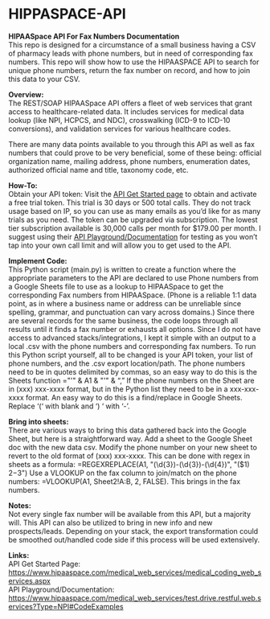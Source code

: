 # HIPPASPACE-API

**HIPAASpace API For Fax Numbers Documentation** <br>
This repo is designed for a circumstance of a small business having a CSV of pharmacy leads with phone numbers, but in need of corresponding fax numbers. This repo will show how to use the HIPAASPACE API to search for unique phone numbers, return the fax number on record, and how to join this data to your CSV.

**Overview:** <br>
The REST/SOAP HIPAASpace API offers a fleet of web services that grant access to healthcare-related data. It includes services for medical data lookup (like NPI, HCPCS, and NDC), crosswalking (ICD-9 to ICD-10 conversions), and validation services for various healthcare codes. 

There are many data points available to you through this API as well as fax numbers that could prove to be very beneficial, some of these being: official organization name, mailing address, phone numbers, enumeration dates, authorized official name and title, taxonomy code, etc.

**How-To:** <br>
Obtain your API token:
Visit the [API Get Started page](https://www.hipaaspace.com/medical_web_services/medical_coding_web_services.aspx) to obtain and activate a free trial token. This trial is 30 days or 500 total calls. They do not track usage based on IP, so you can use as many emails as you’d like for as many trials as you need.
The token can be upgraded via subscription. The lowest tier subscription available is 30,000 calls per month for $179.00 per month.
I suggest using their [API Playground/Documentation](https://www.hipaaspace.com/medical_web_services/test.drive.restful.web.services?Type=NPI#CodeExamples) for testing as you won’t tap into your own call limit and will allow you to get used to the API.

**Implement Code:** <br>
This Python script (main.py) is written to create a function where the appropriate parameters to the API are declared to use Phone numbers from a Google Sheets file to use as a lookup to HIPAASpace to get the corresponding Fax numbers from HIPAASpace. (Phone is a reliable 1:1 data point, as in where a business name or address can be unreliable since spelling, grammar, and punctuation can vary across domains.)
Since there are several records for the same business, the code loops through all results until it finds a fax number or exhausts all options.
Since I do not have access to advanced stacks/integrations, I kept it simple with an output to a local .csv with the phone numbers and corresponding fax numbers.
To run this Python script yourself, all to be changed is your API token, your list of phone numbers, and the .csv export location/path.
The phone numbers need to be in quotes delimited by commas, so an easy way to do this is the Sheets function ="'" & A1 & "'" & “,”
If the phone numbers on the Sheet are in (xxx) xxx-xxxx format, but in the Python list they need to be in a xxx-xxx-xxxx format. An easy way to do this is a find/replace in Google Sheets. Replace ‘(‘ with blank and ‘) ‘ with ‘-’. 

**Bring into sheets:** <br>
There are various ways to bring this data gathered back into the Google Sheet, but here is a straightforward way.
Add a sheet to the Google Sheet doc with the new data csv.
Modify the phone number on your new sheet to revert to the old format of (xxx) xxx-xxxx. This can be done with regex in sheets as a formula: =REGEXREPLACE(A1, "(\d{3})-(\d{3})-(\d{4})", "($1) $2-$3")
Use a VLOOKUP on the fax column to join/match on the phone numbers: =VLOOKUP(A1, Sheet2!A:B, 2, FALSE). This brings in the fax numbers.

**Notes:** <br>
Not every single fax number will be available from this API, but a majority will.
This API can also be utilized to bring in new info and new prospects/leads.
Depending on your stack, the export transformation could be smoothed out/handled code side if this process will be used extensively.

**Links:** <br>
API Get Started Page: https://www.hipaaspace.com/medical_web_services/medical_coding_web_services.aspx <br>
API Playground/Documentation: https://www.hipaaspace.com/medical_web_services/test.drive.restful.web.services?Type=NPI#CodeExamples 
